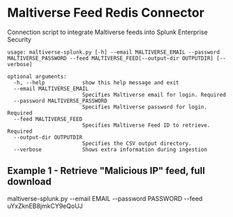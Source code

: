 # Maltiverse Feed Redis Connector
Connection script to integrate Maltiverse feeds into Splunk Enterprise Security

```
usage: maltiverse-splunk.py [-h] --email MALTIVERSE_EMAIL --password MALTIVERSE_PASSWORD --feed MALTIVERSE_FEED[--output-dir OUTPUTDIR] [--verbose]

optional arguments:
  -h, --help            show this help message and exit
  --email MALTIVERSE_EMAIL
                        Specifies Maltiverse email for login. Required
  --password MALTIVERSE_PASSWORD
                        Specifies Maltiverse password for login. Required
  --feed MALTIVERSE_FEED
                        Specifies Maltiverse Feed ID to retrieve. Required
  --output-dir OUTPUTDIR
                        Specifies the CSV output directory.
  --verbose             Shows extra information during ingestion
```

## Example 1 - Retrieve "Malicious IP" feed, full download
maltiverse-splunk.py --email EMAIL --password PASSWORD --feed uYxZknEB8jmkCY9eQoUJ 



